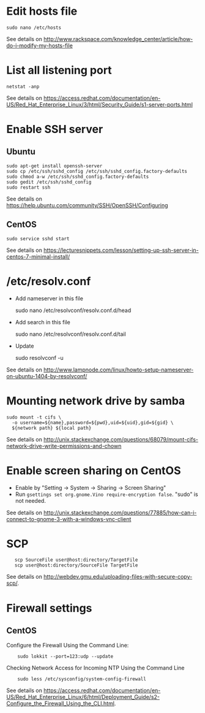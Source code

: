 # Edit hosts file

    sudo nano /etc/hosts

See details on <http://www.rackspace.com/knowledge_center/article/how-do-i-modify-my-hosts-file> 

# List all listening port

    netstat -anp

See details on <https://access.redhat.com/documentation/en-US/Red_Hat_Enterprise_Linux/3/html/Security_Guide/s1-server-ports.html>

# Enable SSH server

## Ubuntu
    sudo apt-get install openssh-server 
    sudo cp /etc/ssh/sshd_config /etc/ssh/sshd_config.factory-defaults
    sudo chmod a-w /etc/ssh/sshd_config.factory-defaults
    sudo gedit /etc/ssh/sshd_config
    sudo restart ssh

See details on <https://help.ubuntu.com/community/SSH/OpenSSH/Configuring>

## CentOS

    sudo service sshd start

See details on <https://lecturesnippets.com/lesson/setting-up-ssh-server-in-centos-7-minimal-install/>

# /etc/resolv.conf

* Add nameserver in this file

    sudo nano /etc/resolvconf/resolv.conf.d/head

* Add search in this file

    sudo nano /etc/resolvconf/resolv.conf.d/tail

* Update

    sudo resolvconf -u

See details on <http://www.lampnode.com/linux/howto-setup-nameserver-on-ubuntu-1404-by-resolvconf/>

# Mounting network drive by samba

    sudo mount -t cifs \
      -o username=${name},password=${pwd},uid=${uid},gid=${gid} \
      ${network path} ${local path}

See details on <http://unix.stackexchange.com/questions/68079/mount-cifs-network-drive-write-permissions-and-chown>

# Enable screen sharing on CentOS

* Enable by "Setting -> System -> Sharing -> Screen Sharing"
* Run `gsettings set org.gnome.Vino require-encryption false`. "sudo" is not needed.

See details on <http://unix.stackexchange.com/questions/77885/how-can-i-connect-to-gnome-3-with-a-windows-vnc-client>

# SCP

```
   scp SourceFile user@host:directory/TargetFile
   scp user@host:directory/SourceFile TargetFile
```

See details on <http://webdev.gmu.edu/uploading-files-with-secure-copy-scp/>.

# Firewall settings

## CentOS

Configure the Firewall Using the Command Line:

```
    sudo lokkit --port=123:udp --update
```

Checking Network Access for Incoming NTP Using the Command Line

```
    sudo less /etc/sysconfig/system-config-firewall
```

See details on <https://access.redhat.com/documentation/en-US/Red_Hat_Enterprise_Linux/6/html/Deployment_Guide/s2-Configure_the_Firewall_Using_the_CLI.html>.